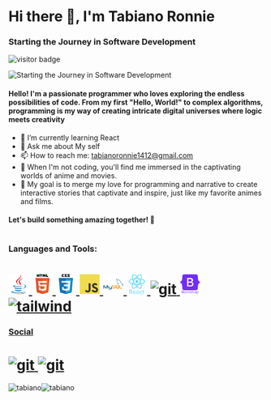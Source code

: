 # <h1>Hi there 👋, I'm Tabiano Ronnie</h1>
### Starting the Journey in Software Development
![visitor badge](https://visitor-badge.laobi.icu/badge?page_id=Tabiano.visitor-badge)

![Starting the Journey in Software Development](https://i.pinimg.com/originals/19/b2/8c/19b28c8372aaec65623f7ee7332e74be.gif)

#### Hello! I'm a passionate programmer who loves exploring the endless possibilities of code. From my first "Hello, World!" to complex algorithms, programming is my way of creating intricate digital universes where logic meets creativity
- 🌱 I’m currently learning React 
- 💬 Ask me about My self 
- 📫 How to reach me: tabianoronnie1412@gmail.com
- 🎥 When I'm not coding, you'll find me immersed in the captivating worlds of anime and movies.
- 🚀 My goal is to merge my love for programming and narrative to create interactive stories that captivate and inspire, just like my favorite animes and films.
  
#### Let's build something amazing together! 🌟
<h1></h1>

### Languages and Tools:
  <div align="left">
    <h1>
        <a href="https://www.java.com/en/" target="_blank" rel="noreferrer"/><img src="https://raw.githubusercontent.com/devicons/devicon/master/icons/java/java-original.svg" alt="java" width="40" height="40"/>
        <a href="https://www.w3.org/html/" target="_blank" rel="noreferrer"/><img src="https://raw.githubusercontent.com/devicons/devicon/master/icons/html5/html5-original-wordmark.svg" alt="html5" width="40" height="40"/> </a> <a   href="https://www.java.com" target="_blank" rel="noreferrer"/>
        <a href="https://www.w3schools.com/css/" target="_blank" rel="noreferrer"/><img src="https://raw.githubusercontent.com/devicons/devicon/master/icons/css3/css3-original-wordmark.svg" alt="css3" width="40" height="40"/>
        <a href="https://developer.mozilla.org/en-US/docs/Web/JavaScript" target="_blank" rel="noreferrer"/><img src="https://raw.githubusercontent.com/devicons/devicon/master/icons/javascript/javascript-original.svg" alt="javascript" width="40" height="40"/>
        <a href="https://www.mysql.com/" target="_blank" rel="noreferrer"/><img src="https://raw.githubusercontent.com/devicons/devicon/master/icons/mysql/mysql-original-wordmark.svg" alt="mysql" width="40" height="40"/> </a> <a href="https://reactjs.org/" target="_blank" rel="noreferrer"/> 
        <a href="https://react.dev/" target="_blank" rel="noreferrer"/><img src="https://raw.githubusercontent.com/devicons/devicon/master/icons/react/react-original-wordmark.svg" alt="react" width="40" height="40"/>
        <a href="https://git-scm.com/" target="_blank" rel="noreferrer"/><img src="https://www.vectorlogo.zone/logos/git-scm/git-scm-icon.svg" alt="git" width="40" height="40"/>
        <a href="https://getbootstrap.com" target="_blank" rel="noreferrer"/> <img src="https://raw.githubusercontent.com/devicons/devicon/master/icons/bootstrap/bootstrap-plain-wordmark.svg" alt="bootstrap" width="40" height="40"/>
        <a href="https://tailwindcss.com/" target="_blank" rel="noreferrer"/> <img src="https://www.vectorlogo.zone/logos/tailwindcss/tailwindcss-icon.svg" alt="tailwind" width="40" height="40"/> 
    </h1>
  </div>

### Social
<h1>
  <a href="https://www.facebook.com/Tabiano12" target="_blank" rel="noreferrer"/><img src="https://upload.wikimedia.org/wikipedia/commons/b/b8/2021_Facebook_icon.svg" alt="git" width="40" height="40"/>
  <a href="https://github.com/Tabiano" target="_blank" rel="noreferrer"/><img src="https://upload.wikimedia.org/wikipedia/commons/thumb/c/c2/GitHub_Invertocat_Logo.svg/640px-GitHub_Invertocat_Logo.svg.png" alt="git" width="40" height="40"/>
</h1>
    
<p>
  <img align="left" src="https://streak-stats.demolab.com/?user=oyiDev&theme=dark" alt="tabiano" />
  <img align="left" src="https://github-readme-stats.vercel.app/api/top-langs?username=oyiDev&show_icons=true&locale=en&layout=compact&theme=dark" alt="tabiano" />
</p>
